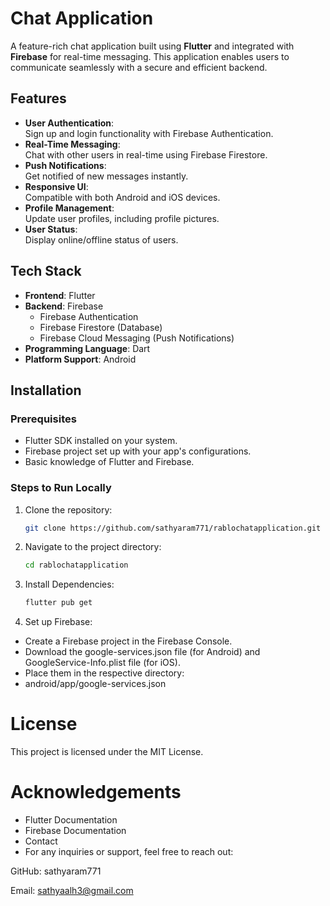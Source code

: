 # Chat Application

A feature-rich chat application built using **Flutter** and integrated with **Firebase** for real-time messaging. This application enables users to communicate seamlessly with a secure and efficient backend.

## Features

- **User Authentication**:  
  Sign up and login functionality with Firebase Authentication.
- **Real-Time Messaging**:  
  Chat with other users in real-time using Firebase Firestore.
- **Push Notifications**:  
  Get notified of new messages instantly.
- **Responsive UI**:  
  Compatible with both Android and iOS devices.
- **Profile Management**:  
  Update user profiles, including profile pictures.
- **User Status**:  
  Display online/offline status of users.


## Tech Stack

- **Frontend**: Flutter
- **Backend**: Firebase
    - Firebase Authentication
    - Firebase Firestore (Database)
    - Firebase Cloud Messaging (Push Notifications)
- **Programming Language**: Dart
- **Platform Support**: Android

## Installation

### Prerequisites

- Flutter SDK installed on your system.
- Firebase project set up with your app's configurations.
- Basic knowledge of Flutter and Firebase.

### Steps to Run Locally

1. Clone the repository:
   ```bash
   git clone https://github.com/sathyaram771/rablochatapplication.git
   
2. Navigate to the project directory:
   ```bash
   cd rablochatapplication
   
3. Install Dependencies:
   ```bash
   flutter pub get

4. Set up Firebase:
- Create a Firebase project in the Firebase Console.
- Download the google-services.json file (for Android) and GoogleService-Info.plist file (for iOS).
- Place them in the respective directory:
- android/app/google-services.json

# License
This project is licensed under the MIT License.

# Acknowledgements
- Flutter Documentation
- Firebase Documentation
- Contact
- For any inquiries or support, feel free to reach out:

GitHub: sathyaram771

Email: sathyaalh3@gmail.com


